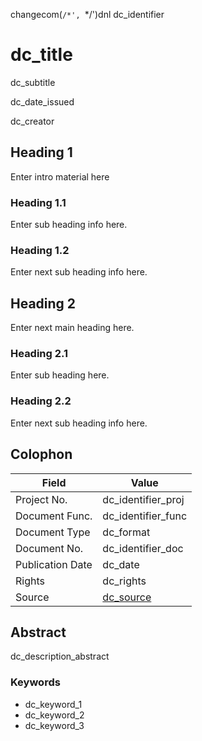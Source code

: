 changecom(`/*', `*/')dnl
dc_identifier

# dc_title

dc_subtitle

dc_date_issued

dc_creator



## Heading 1

Enter intro material here

### Heading 1.1

Enter sub heading info here.

### Heading 1.2

Enter next sub heading info here.

## Heading 2

Enter next main heading here.

### Heading 2.1

Enter sub heading here.

### Heading 2.2

Enter next sub heading info here.

## Colophon

| Field            | Value                               |
|------------------|-------------------------------------|
| Project No.      | dc_identifier_proj                  |
| Document Func.   | dc_identifier_func                  |
| Document Type    | dc_format                           |
| Document No.     | dc_identifier_doc                   |
| Publication Date | dc_date                             |
| Rights           | dc_rights                           |
| Source           | [dc_source](dc_source)              |

## Abstract

dc_description_abstract

### Keywords

* dc_keyword_1
* dc_keyword_2
* dc_keyword_3
